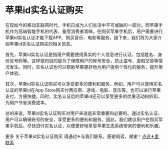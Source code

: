 # 苹果id实名认证购买

在现如今的移动互联网时代，手机已成为人们生活中不可或缺的一部分。而苹果手机作为高端智能手机的代表，备受消费者青睐。在购买苹果手机后，用户需要进行苹果id实名认证才能下载APP、购买音乐、电影等服务。接下来，我们将为大家介绍苹果id实名认证购买的相关信息。

首先，苹果id实名认证是指用户需要使用真实的个人信息进行认证，包括姓名、身份证号码等。这样做的目的是为了保障用户的账号安全，防止盗号、虚假交易等情况发生。同时，实名认证也可以帮助苹果更好地为用户提供个性化的服务，提升用户体验。

其次，苹果id实名认证购买可以享受更多的便利和服务。例如，用户可以使用实名认证的苹果id在App Store购买付费应用、游戏、电影、音乐等，也可以进行苹果支付，方便快捷。同时，实名认证后的苹果id还可以享受更多的优惠活动和折扣，为用户节省消费成本。

总的来说，苹果id实名认证购买对用户来说是非常重要和必要的。通过实名认证，用户可以确保账号的安全，享受更多的便利和服务。因此，我们建议用户在购买苹果手机后，尽快进行实名认证，以便更好地享受苹果生态系统带来的便利和乐趣。

更多 关于苹果id实名认证购买 请通过✈与我们联系，感谢阅读，谢谢！[点这✈里联系](https://ww.k02.cc)